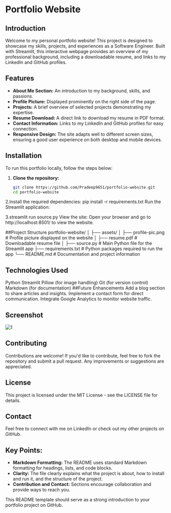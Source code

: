 # Portfolio Website

## Introduction

Welcome to my personal portfolio website! This project is designed to showcase my skills, projects, and experiences as a Software Engineer. Built with Streamlit, this interactive webpage provides an overview of my professional background, including a downloadable resume, and links to my LinkedIn and GitHub profiles.

## Features

- **About Me Section:** An introduction to my background, skills, and passions.
- **Profile Picture:** Displayed prominently on the right side of the page.
- **Projects:** A brief overview of selected projects demonstrating my expertise.
- **Resume Download:** A direct link to download my resume in PDF format.
- **Contact Information:** Links to my LinkedIn and GitHub profiles for easy connection.
- **Responsive Design:** The site adapts well to different screen sizes, ensuring a good user experience on both desktop and mobile devices.

## Installation

To run this portfolio locally, follow the steps below:

1. **Clone the repository:**
   ```bash
   git clone https://github.com/Pradeep9651/portfolio-website.git
   cd portfolio-website
2.Install the required dependencies:
    pip install -r requirements.txt
    Run the Streamlit application:


3.streamlit run source.py
     View the site:
     Open your browser and go to http://localhost:8501/ to view the website.

##Project Structure
portfolio-website/
│
├── assets/
│   ├── profile-pic.png       # Profile picture displayed on the website
│   ├── resume.pdf            # Downloadable resume file
│
├── source.py                 # Main Python file for the Streamlit app
├── requirements.txt          # Python packages required to run the app
└── README.md                 # Documentation and project information

## Technologies Used
 Python
 Streamlit
 Pillow (for image handling)
 Git (for version control)
 Markdown (for documentation)
 ##Future Enhancements
  Add a blog section to share articles and insights.
  Implement a contact form for direct communication.
  Integrate Google Analytics to monitor website traffic.

## Screenshot
![1](https://github.com/Pradeep9651/webpage/blob/master/assets/Screenshot%202024-08-11%20190648.png)
## Contributing
   Contributions are welcome! If you'd like to contribute, feel free to fork the repository and submit a pull request. Any improvements or suggestions are appreciated.

## License
   This project is licensed under the MIT License - see the LICENSE file for details.

## Contact
   Feel free to connect with me on LinkedIn or check out my other projects on GitHub.


## Key Points:
- **Markdown Formatting:** The README uses standard Markdown formatting for headings, lists, and code blocks.
- **Clarity:** The file clearly explains what the project is about, how to install and run it, and the structure of the project.
- **Contribution and Contact:** Sections encourage collaboration and provide ways to reach you.

This README template should serve as a strong introduction to your portfolio project on GitHub.

